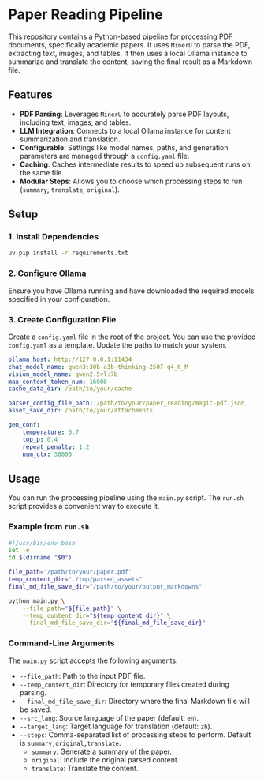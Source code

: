 # Paper Reading Pipeline

This repository contains a Python-based pipeline for processing PDF documents, specifically academic papers. It uses `MinerU` to parse the PDF, extracting text, images, and tables. It then uses a local Ollama instance to summarize and translate the content, saving the final result as a Markdown file.

## Features

- **PDF Parsing**: Leverages `MinerU` to accurately parse PDF layouts, including text, images, and tables.
- **LLM Integration**: Connects to a local Ollama instance for content summarization and translation.
- **Configurable**: Settings like model names, paths, and generation parameters are managed through a `config.yaml` file.
- **Caching**: Caches intermediate results to speed up subsequent runs on the same file.
- **Modular Steps**: Allows you to choose which processing steps to run (`summary`, `translate`, `original`).

## Setup

### 1. Install Dependencies
```sh
uv pip install -r requirements.txt
```

### 2. Configure Ollama
Ensure you have Ollama running and have downloaded the required models specified in your configuration.

### 3. Create Configuration File
Create a `config.yaml` file in the root of the project. You can use the provided `config.yaml` as a template. Update the paths to match your system.

```yaml
ollama_host: http://127.0.0.1:11434
chat_model_name: qwen3:30b-a3b-thinking-2507-q4_K_M
vision_model_name: qwen2.5vl:7b
max_context_token_num: 16000
cache_data_dir: /path/to/your/cache

parser_config_file_path: /path/to/your/paper_reading/magic-pdf.json
asset_save_dir: /path/to/your/attachments

gen_conf:
    temperature: 0.7
    top_p: 0.4
    repeat_penalty: 1.2
    num_ctx: 30000
```

## Usage

You can run the processing pipeline using the `main.py` script. The `run.sh` script provides a convenient way to execute it.

### Example from `run.sh`
```sh
#!/usr/bin/env bash
set -e
cd $(dirname "$0")

file_path='/path/to/your/paper.pdf'
temp_content_dir="./tmp/parsed_assets"
final_md_file_save_dir="/path/to/your/output_markdowns"

python main.py \
    --file_path="${file_path}" \
    --temp_content_dir="${temp_content_dir}" \
    --final_md_file_save_dir="${final_md_file_save_dir}"
```

### Command-Line Arguments

The `main.py` script accepts the following arguments:

- `--file_path`: Path to the input PDF file.
- `--temp_content_dir`: Directory for temporary files created during parsing.
- `--final_md_file_save_dir`: Directory where the final Markdown file will be saved.
- `--src_lang`: Source language of the paper (default: `en`).
- `--target_lang`: Target language for translation (default: `zh`).
- `--steps`: Comma-separated list of processing steps to perform. Default is `summary,original,translate`.
  - `summary`: Generate a summary of the paper.
  - `original`: Include the original parsed content.
  - `translate`: Translate the content.
